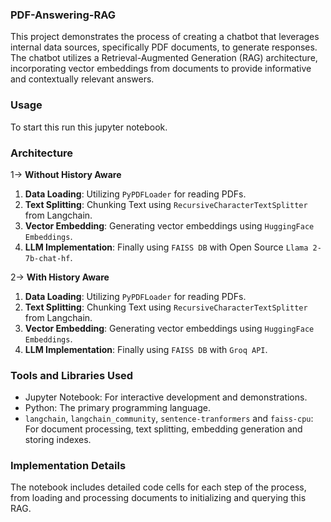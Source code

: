 ### PDF-Answering-RAG
This project demonstrates the process of creating a chatbot that leverages internal data sources, specifically PDF documents, to generate responses. The chatbot utilizes a Retrieval-Augmented Generation (RAG) architecture, incorporating vector embeddings from documents to provide informative and contextually relevant answers.

### Usage

To start this run this jupyter notebook.
### Architecture
1-> **Without History Aware**
  1. **Data Loading**: Utilizing `PyPDFLoader` for reading PDFs.
  2. **Text Splitting**: Chunking Text using `RecursiveCharacterTextSplitter` from Langchain.
  3. **Vector Embedding**: Generating vector embeddings using `HuggingFace Embeddings`.
  4. **LLM Implementation**: Finally using `FAISS DB` with Open Source `Llama 2-7b-chat-hf`.

2-> **With History Aware**
  1. **Data Loading**: Utilizing `PyPDFLoader` for reading PDFs.
  2. **Text Splitting**: Chunking Text using `RecursiveCharacterTextSplitter` from Langchain.
  3. **Vector Embedding**: Generating vector embeddings using `HuggingFace Embeddings`.
  4. **LLM Implementation**: Finally using `FAISS DB` with `Groq API`.
### Tools and Libraries Used

- Jupyter Notebook: For interactive development and demonstrations.
- Python: The primary programming language.
- `langchain`, `langchain_community`, `sentence-tranformers` and `faiss-cpu`: For document processing, text splitting, embedding generation and storing indexes.

### Implementation Details

The notebook includes detailed code cells for each step of the process, from loading and processing documents to initializing and querying this RAG.
